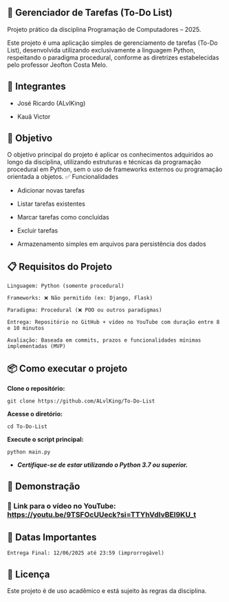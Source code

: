 ## 📝 Gerenciador de Tarefas (To-Do List)

Projeto prático da disciplina Programação de Computadores – 2025.

Este projeto é uma aplicação simples de gerenciamento de tarefas (To-Do List), desenvolvida utilizando exclusivamente a linguagem Python, respeitando o paradigma procedural, conforme as diretrizes estabelecidas pelo professor Jeofton Costa Melo.

## 👥 Integrantes

- José Ricardo (ALvlKing)

- Kauã Victor

## 🎯 Objetivo

O objetivo principal do projeto é aplicar os conhecimentos adquiridos ao longo da disciplina, utilizando estruturas e técnicas da programação procedural em Python, sem o uso de frameworks externos ou programação orientada a objetos.
✅ Funcionalidades

- Adicionar novas tarefas

- Listar tarefas existentes

- Marcar tarefas como concluídas

- Excluir tarefas

- Armazenamento simples em arquivos para persistência dos dados

## 📋 Requisitos do Projeto

    Linguagem: Python (somente procedural)

    Frameworks: ❌ Não permitido (ex: Django, Flask)

    Paradigma: Procedural (❌ POO ou outros paradigmas)

    Entrega: Repositório no GitHub + vídeo no YouTube com duração entre 8 e 10 minutos

    Avaliação: Baseada em commits, prazos e funcionalidades mínimas implementadas (MVP)

## 📦 Como executar o projeto

**Clone o repositório:**

```
git clone https://github.com/ALvlKing/To-Do-List
```

**Acesse o diretório:**
```
cd To-Do-List
```
**Execute o script principal:**
```
python main.py
```
* ***Certifique-se de estar utilizando o Python 3.7 ou superior.***

## 🎥 Demonstração

### 🔗 Link para o vídeo no YouTube: https://youtu.be/9TSFOcUUeck?si=TTYhVdIvBEl9KU_t

## 📅 Datas Importantes

    Entrega Final: 12/06/2025 até 23:59 (improrrogável)

## 📜 Licença

Este projeto é de uso acadêmico e está sujeito às regras da disciplina.

